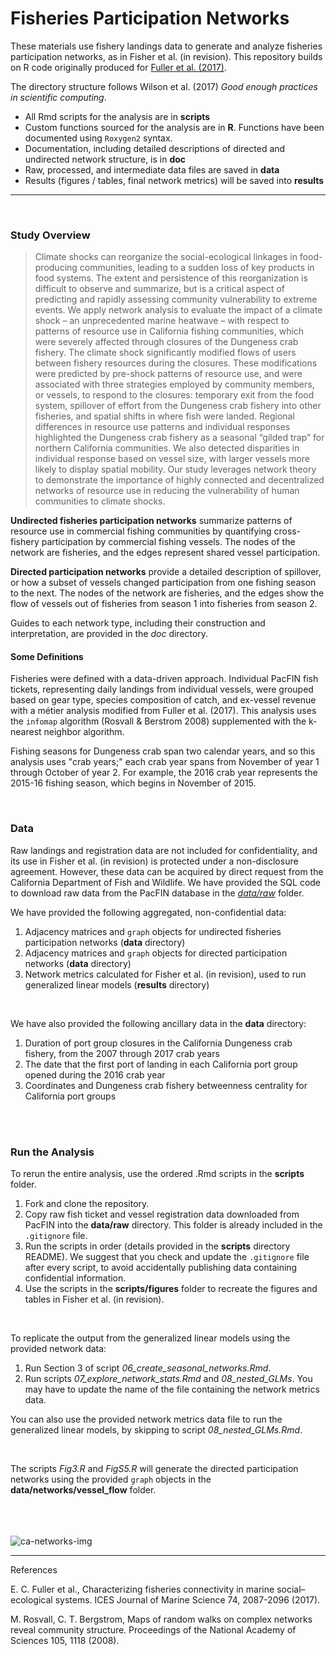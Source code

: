 # Fisheries Participation Networks

These materials use fishery landings data to generate and analyze fisheries participation networks, as in Fisher et al. (in revision). This repository builds on R code originally produced for [Fuller et al. (2017)](https://doi.org/10.1093/icesjms/fsx128).


The directory structure follows Wilson et al. (2017) *Good enough practices in scientific computing*. 

- All Rmd scripts for the analysis are in **scripts**
- Custom functions sourced for the analysis are in **R**. Functions have been documented using `Roxygen2` syntax. 
- Documentation, including detailed descriptions of directed and undirected network structure, is in **doc**
- Raw, processed, and intermediate data files are saved in **data**
- Results (figures / tables, final network metrics) will be saved into  **results**

---

<br>

### Study Overview

> Climate shocks can reorganize the social-ecological linkages in food-producing communities, leading to a sudden loss of key products in food systems. The extent and persistence of this reorganization is difficult to observe and summarize, but is a critical aspect of predicting and rapidly assessing community vulnerability to extreme events. We apply network analysis to evaluate the impact of a climate shock – an unprecedented marine heatwave – with respect to patterns of resource use in California fishing communities, which were severely affected through closures of the Dungeness crab fishery. The climate shock significantly modified flows of users between fishery resources during the closures. These modifications were predicted by pre-shock patterns of resource use, and were associated with three strategies employed by community members, or vessels, to respond to the closures: temporary exit from the food system, spillover of effort from the Dungeness crab fishery into other fisheries, and spatial shifts in where fish were landed. Regional differences in resource use patterns and individual responses highlighted the Dungeness crab fishery as a seasonal “gilded trap” for northern California communities. We also detected disparities in individual response based on vessel size, with larger vessels more likely to display spatial mobility. Our study leverages network theory to demonstrate the importance of highly connected and decentralized networks of resource use in reducing the vulnerability of human communities to climate shocks. 


**Undirected fisheries participation networks** summarize patterns of resource use in commercial fishing communities by quantifying cross-fishery participation by commercial fishing vessels. The nodes of the network are fisheries, and the edges represent shared vessel participation. 

**Directed participation networks** provide a detailed description of spillover, or how a subset of vessels changed participation from one fishing season to the next. The nodes of the network are fisheries, and the edges show the flow of vessels out of fisheries from season 1 into fisheries from season 2.

Guides to each network type, including their construction and interpretation, are provided in the *doc* directory.

#### Some Definitions

Fisheries were defined with a data-driven approach. Individual PacFIN fish tickets, representing daily landings from individual vessels, were grouped based on gear type, species composition of catch, and ex-vessel revenue with a métier analysis modified from Fuller et al. (2017).  This analysis uses the `infomap` algorithm (Rosvall & Berstrom 2008) supplemented with the k-nearest neighbor algorithm.

Fishing seasons for Dungeness crab span two calendar years, and so this analysis uses "crab years;" each crab year spans from November of year 1 through October of year 2. For example, the 2016 crab year represents the 2015-16 fishing season, which begins in November of 2015. 

<br>

### Data

Raw landings and registration data are not included for confidentiality, and its use in Fisher et al. (in revision) is protected under a non-disclosure agreement. However, these data can be acquired by direct request from the California Department of Fish and Wildlife. We have provided the SQL code to download raw data from the PacFIN database in the [*data/raw*](https://github.com/mfisher5/ParticipationNetworks/tree/master/data/raw) folder.

We have provided the following aggregated, non-confidential data:
1. Adjacency matrices and `graph` objects for undirected fisheries participation networks (**data** directory)
2. Adjacency matrices and `graph` objects for directed participation networks (**data** directory)
3. Network metrics calculated for Fisher et al. (in revision), used to run generalized linear models (**results** directory)

<br>

We have also provided the following ancillary data in the **data** directory:

1. Duration of port group closures in the California Dungeness crab fishery, from the 2007 through 2017 crab years
2. The date that the first port of landing in each California port group opened during the 2016 crab year
3. Coordinates and Dungeness crab fishery betweenness centrality for California port groups

<br>
<br>

### Run the Analysis

To rerun the entire analysis, use the ordered .Rmd scripts in the **scripts** folder.

1. Fork and clone the repository.
2. Copy raw fish ticket and vessel registration data downloaded from PacFIN into the **data/raw** directory. This folder is already included in the `.gitignore` file. 
3. Run the scripts in order (details provided in the **scripts** directory README). We suggest that you check and update the `.gitignore` file after every script, to avoid accidentally publishing data containing confidential information.
4. Use the scripts in the **scripts/figures** folder to recreate the figures and tables in Fisher et al. (in revision).

<br>

To replicate the output from the generalized linear models using the provided network data:
1. Run Section 3 of script *06_create_seasonal_networks.Rmd*.
2. Run scripts *07_explore_network_stats.Rmd* and *08_nested_GLMs*. You may have to update the name of the file containing the network metrics data.

You can also use the provided network metrics data file to run the generalized linear models, by skipping to script *08_nested_GLMs.Rmd*.

<br>

The scripts *Fig3.R* and *FigS5.R* will generate the directed participation networks using the provided `graph` objects in the **data/networks/vessel_flow** folder.
<br>
<br>
<br>
<br>


![ca-networks-img](https://github.com/mfisher5/ParticipationNetworks/blob/master/results/figures/fig1/example_network.png?raw=true)

---

References

E. C. Fuller et al., Characterizing fisheries connectivity in marine social–ecological systems. ICES Journal of Marine Science 74, 2087-2096 (2017).

M. Rosvall, C. T. Bergstrom, Maps of random walks on complex networks reveal community structure. Proceedings of the National Academy of Sciences 105, 1118 (2008).

